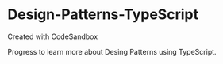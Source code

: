 # Design-Patterns-TypeScript
Created with CodeSandbox

Progress to learn more about Desing Patterns using TypeScript.
